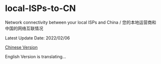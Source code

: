 # local-ISPs-to-CN
Network connectivity between your local ISPs and China / 您的本地运营商和中国的网络互联情况

Latest Update Date: 2022/02/06

[Chinese Version](https://github.com/sjlleo/local-ISPs-to-CN/blob/main/report_zh_CN.md)

English Version is translating...
